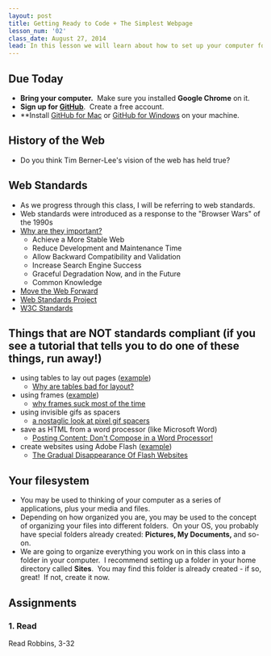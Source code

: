 ```yaml
---
layout: post
title: Getting Ready to Code + The Simplest Webpage
lesson_num: '02'
class_date: August 27, 2014
lead: In this lesson we will learn about how to set up your computer for web design, understanding the File System, and get set up with GitHub, the system we will use for submitting our work.
---
```


<!--more-->

## Due Today

- **Bring your computer.**  Make sure you installed **Google Chrome** on it.
- **Sign up for [GitHub](https://github.com/join)**.  Create a free account.
- **Install [GitHub for Mac](https://mac.github.com/) or [GitHub for Windows](https://windows.github.com/) on your machine.</li>

## History of the Web

- Do you think Tim Berner-Lee's vision of the web has held true?

## Web Standards

- As we progress through this class, I will be referring to web standards.
- Web standards were introduced as a response to the "Browser Wars" of the 1990s
- [Why are they important?](http://www.sitepoint.com/importance-web-standards/)
  - Achieve a More Stable Web
  - Reduce Development and Maintenance Time
  - Allow Backward Compatibility and Validation
  - Increase Search Engine Success
  - Graceful Degradation Now, and in the Future
  - Common Knowledge
- [Move the Web Forward](http://movethewebforward.org/)
- [Web Standards Project](http://www.webstandards.org/learn/)
- [W3C Standards](http://www.w3.org/standards/)

## Things that are NOT standards compliant (if you see a tutorial that tells you to do one of these things, run away!)
- using tables to lay out pages ([example](http://www.ironspider.ca/webdesign102/tables4layout2.htm))
  - [Why are tables bad for layout?](http://phrogz.net/css/WhyTablesAreBadForLayout.html)
- using frames ([example](http://users.ipa.net/~djhill/frmain.html))
  - [why frames suck most of the time](http://www.nngroup.com/articles/why-frames-suck-most-of-the-time/)
- using invisible gifs as spacers
  - [a nostaglic look at pixel gif spacers](http://www.stemkoski.com/a-nostalgic-look-at-pixel-gif-spacers/)
- save as HTML from a word processor (like Microsoft Word)
  - [Posting Content: Don't Compose in a Word Processor!](http://cms.about.com/od/maintain-your-cms-website/a/Posting-Content-Do-Not-Compose-In-A-Word-Processor.htm)
- create websites using Adobe Flash ([example](http://www.continentalmidtown.com/))
  - [The Gradual Disappearance Of Flash Websites](http://www.smashingmagazine.com/2010/04/12/the-gradual-disappearance-of-flash-websites/)

## Your filesystem
<ul>
	<li>You may be used to thinking of your computer as a series of applications, plus your media and files.</li>
	<li>Depending on how organized you are, you may be used to the concept of organizing your files into different folders.  On your OS, you probably have special folders already created: <b>Pictures, My Documents, </b>and so-on.</li>
	<li>We are going to organize everything you work on in this class into a folder in your computer.  I recommend setting up a folder in your home directory called <strong>Sites</strong>.  You may find this folder is already created - if so, great!  If not, create it now.</li>
</ul>

<!--## Version Control and You</h2>

- [GitHub For Beginners: Don't Get Scared, Get Started](http://readwrite.com/2013/09/30/understanding-github-a-journey-for-beginners-part-1)
- What is Github?
- We will create our first repository and name it "project01"
- We will create a branch in this repository and name it "gh-pages".  This is a special branch that will tell GitHub that you want to create a web page using this branch.  (read more at [GitHub Pages](https://pages.github.com/))
- We will clone our repository to our computers
-->

<!--## Your First Web Page
<ul>
	<li>Open a text editor on your computer (TextEdit or Notepad).</li>
	<li>If you are using TextEdit, you will need to change the format to "Plain Text".
<ul>
	<li>Open the Format tab</li>
	<li>Choose "Make Plain Text"</li>
	<li>You can also hit Shift-Apple-T to switch to plain text</li>
</ul>
</li>
	<li>Copy and paste basic web page from [this gist](https://gist.github.com/kapipe/9250113d9d2533e723c4).</li>
	<li>Save as index.html.  Be sure to choose the file format as "Web Page".  Save the file in your new project folder (my-first-repo).
<ul>
	<li>Go to the File menu</li>
	<li>Choose Save As... (or Shift-Apple-S)</li>
	<li>Change the file extension from .txt to .html</li>
	<li>A popup will ask you if you want to append the extension ".txt" to the end. Choose "Don't Append"</li>
</ul>
</li>
	<li>Right click, and open in Chrome.</li>
</ul>
<h2>Push Your First Web Page to GitHub</h2>
<ul>
	<li>You have made a change to your code, so you should commit it to your repository.</li>
	<li>You should give each commit a summary, and an optional description</li>
	<li>Commit your change, and then sync to your repository.</li>
	<li>This <strong>added</strong> your index.html file to your github repository.  Log into http://www.github.com/YOURNAME/REPONAME to see your repository.</li>
</ul>-->

## Assignments

### 1. Read

Read Robbins, 3-32

<!--### 2. Watch

- Watch [Let's Suck At GitHub Together!](http://css-tricks.com/video-screencasts/101-lets-suck-at-github-together/)  (18 minutes) - Chris Coyier is a great web designer and one of the best in the business.  He demonstrates how to use github using the Tower program - a slightly different program, but this may be helpful!  Also, it's kind of fun to watch a professional completely embracing the idea of not REALLY understanding what they're doing, but not letting that stop them!
- Watch [Git for Humans](https://www.youtube.com/watch?v=gp6v7AXQQTY) (13 minutes) - These are the slides I went through in class; Tom Ashworth is the original author, and you can watch his presentation of it to understand Git a little better.
- Watch [Github](https://www.youtube.com/watch?v=vknMgAJqH6Q) If you're still having issues / can't quite understand Git, this is a quick tutorial on how to use Github for Mac.-->